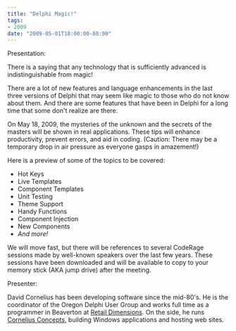 ```yaml
---
title: "Delphi Magic!"
tags:
- 2009
date: "2009-05-01T18:00:00-08:00"
---
```


Presentation:

There is a saying that any technology that is sufficiently advanced is indistinguishable from magic!

There are a lot of new features and language enhancements in the last three versions of Delphi that may seem like magic to those who do not know about them.  And there are some features that have been in Delphi for a long time that some don't realize are there.

On May 18, 2009, the mysteries of the unknown and the secrets of the masters will be shown in real applications.  These tips will enhance productivity, prevent errors, and aid in coding.  (Caution: There may be a temporary drop in air pressure as everyone gasps in amazement!)

Here is a preview of some of the topics to be covered:

- Hot Keys
- Live Templates
- Component Templates
- Unit Testing
- Theme Support
- Handy Functions
- Component Injection
- New Components
- *And more!*

We will move fast, but there will be references to several CodeRage sessions made by well-known speakers over the last few years.  These sessions have been downloaded and will be available to copy to your memory stick (AKA jump drive) after the meeting.

Presenter:

David Cornelius has been developing software since the mid-80's. He is the coordinator of the Oregon Delphi User Group and works full time as a programmer in Beaverton at [Retail Dimensions](http://retaildimensions.com). On the side, he runs [Cornelius Concepts](http://CorneliusConcepts.com), building Windows applications and hosting web sites.
